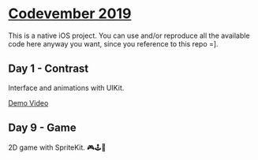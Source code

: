 # [Codevember 2019](http://codevember.xyz)

This is a native iOS project. You can use and/or reproduce all the available code here anyway you want, since you reference to this repo =].

## Day 1 - Contrast

Interface and animations with UIKit.

[Demo Video](https://www.linkedin.com/posts/renan-germano_codevember-contrast-day1-activity-6598731687042134016-a5Ao)

## Day 9 - Game

2D game with SpriteKit. 🎮🕹👾

